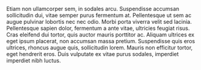 Etiam non ullamcorper sem, in sodales arcu. Suspendisse accumsan sollicitudin dui, vitae semper purus fermentum at. Pellentesque ut sem ac augue pulvinar lobortis nec nec odio. Morbi porta viverra velit sed lacinia. Pellentesque sapien dolor, fermentum a ante vitae, ultricies feugiat risus. Cras eleifend dui tortor, quis auctor mauris porttitor ac. Aliquam ultrices ex eget ipsum placerat, non accumsan massa pretium. Suspendisse quis eros ultrices, rhoncus augue quis, sollicitudin lorem. Mauris non efficitur tortor, eget hendrerit eros. Duis vulputate ex vitae purus sodales, imperdiet imperdiet nibh luctus.
